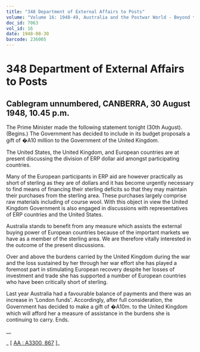 ```yaml
---
title: "348 Department of External Affairs to Posts"
volume: "Volume 16: 1948-49, Australia and the Postwar World - Beyond the Region"
doc_id: 7063
vol_id: 16
date: 1948-08-30
barcode: 236005
---
```


# 348 Department of External Affairs to Posts

## Cablegram unnumbered, CANBERRA, 30 August 1948, 10.45 p.m.

The Prime Minister made the following statement tonight (30th August). (Begins.) The Government has decided to include in its budget proposals a gift of �A10 million to the Government of the United Kingdom.

The United States, the United Kingdom, and European countries are at present discussing the division of ERP dollar aid amongst participating countries.

Many of the European participants in ERP aid are however practically as short of sterling as they are of dollars and it has become urgently necessary to find means of financing their sterling deficits so that they may maintain their purchases from the sterling area. These purchases largely comprise raw materials including of course wool. With this object in view the United Kingdom Government is also engaged in discussions with representatives of ERP countries and the United States.

Australia stands to benefit from any measure which assists the external buying power of European countries because of the important markets we have as a member of the sterling area. We are therefore vitally interested in the outcome of the present discussions.

Over and above the burdens carried by the United Kingdom during the war and the loss sustained by her through her war effort she has played a foremost part in stimulating European recovery despite her losses of investment and trade she has supported a number of European countries who have been critically short of sterling.

Last year Australia had a favourable balance of payments and there was an increase in 'London funds'. Accordingly, after full consideration, the Government has decided to make a gift of �A10m. to the United Kingdom which will afford her a measure of assistance in the burdens she is continuing to carry. Ends.

__

_ [ [AA : A3300, 867](http://www.naa.gov.au/cgi-bin/Search?O=I&Number=236005) ]_
